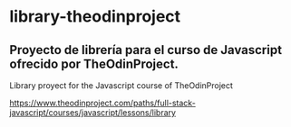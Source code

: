 # library-theodinproject

Proyecto de librería para el curso de Javascript ofrecido por TheOdinProject.
---
Library proyect for the Javascript course of TheOdinProject

https://www.theodinproject.com/paths/full-stack-javascript/courses/javascript/lessons/library

